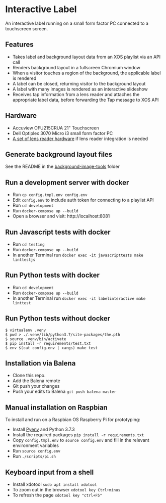 Interactive Label
=================

An interactive label running on a small form factor PC connected to a touchscreen screen.

## Features

* Takes label and background layout data from an XOS playlist via an API call
* Renders background layout in a fullscreen Chromium window
* When a visitor touches a region of the background, the applicable label is rendered
* A label can be closed, returning visitor to the background layout
* A label with many images is rendered as an interactive slideshow
* Receives tap information from a lens reader and attaches the appropriate label data, before forwarding the Tap message to XOS API

## Hardware

* Accuview OFU215CRUA 21" Touchscreen
* Dell Optiplex 3070 Micro i3 small form factor PC
* [A set of lens reader hardware](https://github.com/ACMILabs/lens-reader) if lens reader integration is needed

## Generate background layout files

See the README in the [background-image-tools](background-image-tools) folder

## Run a development server with docker

* Run `cp config.tmpl.env config.env`
* Edit `config.env` to include auth token for connecting to a playlist API
* Run `cd development`
* Run `docker-compose up --build`
* Open a browser and visit: http://localhost:8081

## Run Javascript tests with docker

* Run `cd testing`
* Run `docker-compose up --build`
* In another Terminal run `docker exec -it javascripttests make linttestjs`

## Run Python tests with docker

* Run `cd development`
* Run `docker-compose up --build`
* In another Terminal run `docker exec -it labelinteractive make linttest`

## Run Python tests without docker

```
$ virtualenv .venv
$ pwd > ./.venv/lib/python3.7/site-packages/the.pth
$ source .venv/bin/activate
$ pip install -r requirements/test.txt
$ env $(cat config.env | xargs) make test
```

## Installation via Balena

* Clone this repo.
* Add the Balena remote
* Git push your changes
* Push your edits to Balena `git push balena master`

## Manual installation on Raspbian

To install and run on a Raspbian OS Raspberry Pi for prototyping:

* Install [Pyenv](http://www.knight-of-pi.org/pyenv-for-python-version-management-on-raspbian-stretch/) and Python 3.7.3
* Install the required packages `pip install -r requirements.txt`
* Copy `config.tmpl.env` to `source config.env` and fill in the relevant environment variables
* Run `source config.env`
* Run `./scripts/pi.sh`

## Keyboard input from a shell

* Install xdotool `sudo apt install xdotool`
* To zoom out in the browser `xdotool key Ctrl+minus`
* To refresh the page `xdotool key "ctrl+F5"`
